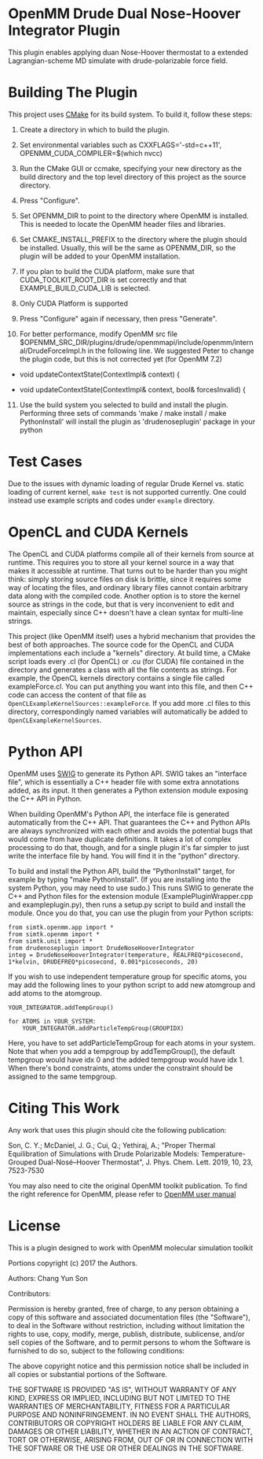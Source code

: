 OpenMM Drude Dual Nose-Hoover Integrator Plugin
=====================

This plugin enables applying duan Nose-Hoover thermostat to a extended Lagrangian-scheme
MD simulate with drude-polarizable force field.

Building The Plugin
===================

This project uses [CMake](http://www.cmake.org) for its build system.  To build it, follow these
steps:

1. Create a directory in which to build the plugin.

2. Set environmental variables such as CXXFLAGS='-std=c++11', OPENMM_CUDA_COMPILER=$(which nvcc)

3. Run the CMake GUI or ccmake, specifying your new directory as the build directory and the top
level directory of this project as the source directory.

4. Press "Configure".

5. Set OPENMM_DIR to point to the directory where OpenMM is installed.  This is needed to locate
the OpenMM header files and libraries.

6. Set CMAKE_INSTALL_PREFIX to the directory where the plugin should be installed.  Usually,
this will be the same as OPENMM_DIR, so the plugin will be added to your OpenMM installation.

7. If you plan to build the CUDA platform, make sure that CUDA_TOOLKIT_ROOT_DIR is set correctly
and that EXAMPLE_BUILD_CUDA_LIB is selected.

8. Only CUDA Platform is supported

9. Press "Configure" again if necessary, then press "Generate".

10. For better performance, modify OpenMM src file $OPENMM_SRC_DIR/plugins/drude/openmmapi/include/openmm/internal/DrudeForceImpl.h in the following line. We suggested Peter to change the plugin code, but this is not corrected yet (for OpenMM 7.2)
-    void updateContextState(ContextImpl& context) {
+    void updateContextState(ContextImpl& context, bool& forcesInvalid) {

11. Use the build system you selected to build and install the plugin.
Performing three sets of commands 'make / make install / make PythonInstall' will install the plugin
as 'drudenoseplugin' package in your python



Test Cases
==========

Due to the issues with dynamic loading of regular Drude Kernel vs. static loading of current kernel, `make test` is not supported currently. One could instead use example scripts and codes under `example` directory.

OpenCL and CUDA Kernels
=======================

The OpenCL and CUDA platforms compile all of their kernels from source at runtime.  This
requires you to store all your kernel source in a way that makes it accessible at runtime.  That
turns out to be harder than you might think: simply storing source files on disk is brittle,
since it requires some way of locating the files, and ordinary library files cannot contain
arbitrary data along with the compiled code.  Another option is to store the kernel source as
strings in the code, but that is very inconvenient to edit and maintain, especially since C++
doesn't have a clean syntax for multi-line strings.

This project (like OpenMM itself) uses a hybrid mechanism that provides the best of both
approaches.  The source code for the OpenCL and CUDA implementations each include a "kernels"
directory.  At build time, a CMake script loads every .cl (for OpenCL) or .cu (for CUDA) file
contained in the directory and generates a class with all the file contents as strings.  For
example, the OpenCL kernels directory contains a single file called exampleForce.cl.  You can
put anything you want into this file, and then C++ code can access the content of that file
as `OpenCLExampleKernelSources::exampleForce`.  If you add more .cl files to this directory,
correspondingly named variables will automatically be added to `OpenCLExampleKernelSources`.


Python API
==========

OpenMM uses [SWIG](http://www.swig.org) to generate its Python API.  SWIG takes an "interface
file", which is essentially a C++ header file with some extra annotations added, as its input.
It then generates a Python extension module exposing the C++ API in Python.

When building OpenMM's Python API, the interface file is generated automatically from the C++
API.  That guarantees the C++ and Python APIs are always synchronized with each other and avoids
the potential bugs that would come from have duplicate definitions.  It takes a lot of complex
processing to do that, though, and for a single plugin it's far simpler to just write the
interface file by hand.  You will find it in the "python" directory.

To build and install the Python API, build the "PythonInstall" target, for example by typing
"make PythonInstall".  (If you are installing into the system Python, you may need to use sudo.)
This runs SWIG to generate the C++ and Python files for the extension module
(ExamplePluginWrapper.cpp and exampleplugin.py), then runs a setup.py script to build and
install the module.  Once you do that, you can use the plugin from your Python scripts:

    from simtk.openmm.app import *
    from simtk.openmm import *
    from simtk.unit import *
    from drudenoseplugin import DrudeNoseHooverIntegrator
    integ = DrudeNoseHooverIntegrator(temperature, REALFREQ*picosecond, 1*kelvin, DRUDEFREQ*picosecond, 0.001*picoseconds, 20)

If you wish to use independent temperature group for specific atoms,
you may add the following lines to your python script to add new atomgroup and add atoms to the atomgroup.

    YOUR_INTEGRATOR.addTempGroup()

    for ATOMS in YOUR_SYSTEM:
        YOUR_INTEGRATOR.addParticleTempGroup(GROUPIDX)

Here, you have to set addParticleTempGroup for each atoms in your system.
Note that when you add a tempgroup by addTempGroup(), 
the default tempgroup would have idx 0 and the added tempgroup would have idx 1.
When there's bond constraints, atoms under the constraint should be assigned to the same tempgroup.


Citing This Work
======================
Any work that uses this plugin should cite the following publication:

Son, C. Y.; McDaniel, J. G.; Cui, Q.; Yethiraj, A.;
"Proper Thermal Equilibration of Simulations with Drude Polarizable Models:
 Temperature-Grouped Dual-Nosé–Hoover Thermostat",
J. Phys. Chem. Lett. 2019, 10, 23, 7523-7530

You may also need to cite the original OpenMM toolkit publication.
To find the right reference for OpenMM, please refer to [OpenMM user manual](http://docs.openmm.org/latest/userguide/introduction.html#referencing-openmm)

License
=======

This is a plugin designed to work with OpenMM molecular simulation toolkit

Portions copyright (c) 2017 the Authors.

Authors: Chang Yun Son

Contributors:

Permission is hereby granted, free of charge, to any person obtaining a
copy of this software and associated documentation files (the "Software"),
to deal in the Software without restriction, including without limitation
the rights to use, copy, modify, merge, publish, distribute, sublicense,
and/or sell copies of the Software, and to permit persons to whom the
Software is furnished to do so, subject to the following conditions:

The above copyright notice and this permission notice shall be included in
all copies or substantial portions of the Software.

THE SOFTWARE IS PROVIDED "AS IS", WITHOUT WARRANTY OF ANY KIND, EXPRESS OR
IMPLIED, INCLUDING BUT NOT LIMITED TO THE WARRANTIES OF MERCHANTABILITY,
FITNESS FOR A PARTICULAR PURPOSE AND NONINFRINGEMENT. IN NO EVENT SHALL
THE AUTHORS, CONTRIBUTORS OR COPYRIGHT HOLDERS BE LIABLE FOR ANY CLAIM,
DAMAGES OR OTHER LIABILITY, WHETHER IN AN ACTION OF CONTRACT, TORT OR
OTHERWISE, ARISING FROM, OUT OF OR IN CONNECTION WITH THE SOFTWARE OR THE
USE OR OTHER DEALINGS IN THE SOFTWARE.


